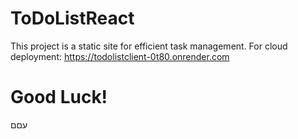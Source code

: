 # ToDoListReact
This project is a static site for efficient task management.
For cloud deployment: https://todolistclient-0t80.onrender.com
# Good Luck!
עםם
